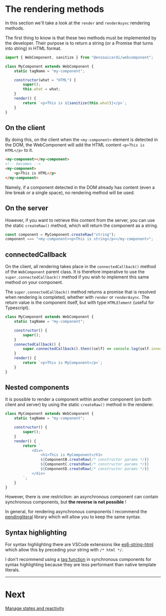# The rendering methods

In this section we'll take a look at the `render` and `renderAsync` rendering methods.

The first thing to know is that these two methods must be implemented by the developer. Their purpose is to return a string (or a Promise that turns into string) in HTML format.

```js
import { WebComponent, sanitize } from "@enzoaicardi/webcomponent";

class MyComponent extends WebComponent {
    static tagName = "my-component";

    constructor(what = "HTML") {
        super();
        this.what = what;
    }
    render() {
        return `<p>This is ${sanitize(this.what)}</p>`;
    }
}
```

## On the client

By doing this, on the client when the `<my-component>` element is detected in the DOM, the WebComponent will add the HTML content `<p>This is HTML</p>` to it.

```html
<my-component></my-component>
<!-- becomes -->
<my-component>
    <p>This is HTML</p>
</my-component>
```

Namely, if a component detected in the DOM already has content (even a line break or a single space), no rendering method will be used.

## On the server

However, if you want to retrieve this content from the server, you can use the static `createRaw()` method, which will return the component as a string.

```js
const component = MyComponent.createRaw("string");
component === "<my-component><p>This is string</p></my-component>";
```

## connectedCallback

On the client, all rendering takes place in the `connectedCallback()` method of the `WebComponent` parent class. It is therefore imperative to use the `super.connectedCallback()` method if you wish to implement this same method on your component.

The `super.connectedCallback()` method returns a promise that is resolved when rendering is completed, whether with `render` or `renderAsync`. The return value is the component itself, but with type `HTMLElement` (useful for Typescript).

```js
class MyComponent extends WebComponent {
    static tagName = "my-component";

    constructor() {
        super();
    }
    connectedCallback() {
        super.connectedCallback().then((self) => console.log(self.innerHTML));
    }
    render() {
        return `<p>This is MyComponent</p>`;
    }
}
```

## Nested components

It is possible to render a component within another component (on both client and server) by using the static `createRaw()` method in the renderer.

```js
class MyComponent extends WebComponent {
    static tagName = "my-component";

    constructor() {
        super();
    }
    render() {
        return `
            <div>
                <h1>This is MyComponent</h1>
                ${ComponentB.createRaw(/* constructor params */)}
                ${ComponentC.createRaw(/* constructor params */)}
                ${ComponentD.createRaw(/* constructor params */)}
            </div>
        `;
    }
}
```

However, there is one restriction: an asynchronous component can contain synchronous components, but **the reverse is not possible** !

In general, for rendering asynchronous components I recommend the [pendingliteral](https://github.com/enzoaicardi/pendingliteral) library which will allow you to keep the same syntax.

## Syntax highlighting

For syntax highlighting there are VSCode extensions like [es6-string-html](https://marketplace.visualstudio.com/items?itemName=Tobermory.es6-string-html) which allow this by preceding your string with `/* html */`.

I don't recommend using a [tag function](https://developer.mozilla.org/en-US/docs/Web/JavaScript/Reference/Template_literals#tagged_templates) in synchronous components for syntax highlighting because they are less performant than native template literals.

---

# Next

[Manage states and reactivity](./reactivity.md)

